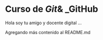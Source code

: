# Curso de _Git_& \_GitHub

Hola soy tu amigo y docente digital ...

Agregando más contenido al README.md
